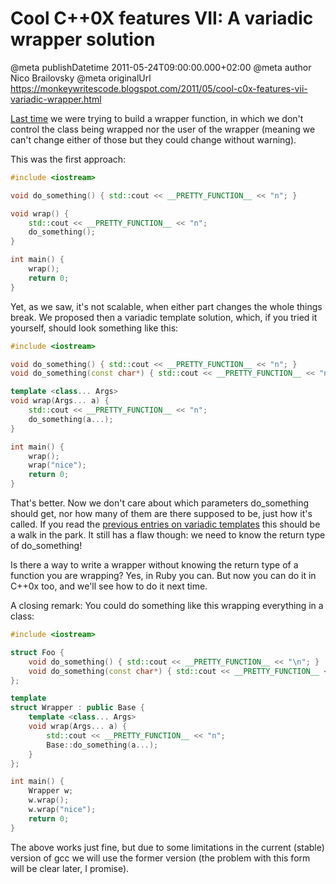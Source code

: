 # Cool C++0X features VII: A variadic wrapper solution

@meta publishDatetime 2011-05-24T09:00:00.000+02:00
@meta author Nico Brailovsky
@meta originalUrl https://monkeywritescode.blogspot.com/2011/05/cool-c0x-features-vii-variadic-wrapper.html

[Last time](/md_blog/2011/0531_CoolC0XfeaturesVIIIVariadicwrapperandtypeinferencewithdecltype.md) we were trying to build a wrapper function, in which we don't control the class being wrapped nor the user of the wrapper (meaning we can't change either of those but they could change without warning).

This was the first approach:

```c++
#include <iostream>

void do_something() { std::cout << __PRETTY_FUNCTION__ << "n"; }

void wrap() {
	std::cout << __PRETTY_FUNCTION__ << "n";
	do_something();
}

int main() {
	wrap();
	return 0;
}
```

Yet, as we saw, it's not scalable, when either part changes the whole things break. We proposed then a variadic template solution, which, if you tried it yourself, should look something like this:

```c++
#include <iostream>

void do_something() { std::cout << __PRETTY_FUNCTION__ << "n"; }
void do_something(const char*) { std::cout << __PRETTY_FUNCTION__ << "n"; }

template <class... Args>
void wrap(Args... a) {
	std::cout << __PRETTY_FUNCTION__ << "n";
	do_something(a...);
}

int main() {
	wrap();
	wrap("nice");
	return 0;
}
```

That's better. Now we don't care about which parameters do\_something should get, nor how many of them are there supposed to be, just how it's called. If you read the [previous entries on variadic templates](/md_blog/2011/0426_CoolC0XfeaturesIIIVariadictemplatesafixforvarargs.md) this should be a walk in the park. It still has a flaw though: we need to know the return type of do\_something!

Is there a way to write a wrapper without knowing the return type of a function you are wrapping? Yes, in Ruby you can. But now you can do it in C++0x too, and we'll see how to do it next time.

A closing remark: You could do something like this wrapping everything in a class:

```c++
#include <iostream>

struct Foo {
	void do_something() { std::cout << __PRETTY_FUNCTION__ << "\n"; }
	void do_something(const char*) { std::cout << __PRETTY_FUNCTION__ << "\n"; }
};

template
struct Wrapper : public Base {
	template <class... Args>
	void wrap(Args... a) {
		std::cout << __PRETTY_FUNCTION__ << "n";
		Base::do_something(a...);
	}
};

int main() {
	Wrapper w;
	w.wrap();
	w.wrap("nice");
	return 0;
}
```

The above works just fine, but due to some limitations in the current (stable) version of gcc we will use the former version (the problem with this form will be clear later, I promise).

